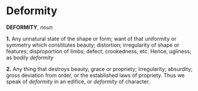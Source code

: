 # Deformity

**DEFORMITY**, _noun_

**1.** Any unnatural state of the shape or form; want of that uniformity or symmetry which constitutes beauty; distortion; irregularity of shape or features; disproportion of limbs; defect; crookedness, etc. Hence, ugliness; as bodily _deformity_

**2.** Any thing that destroys beauty, grace or propriety; irregularity; absurdity; gross deviation from order, or the established laws of propriety. Thus we speak of _deformity_ in an edifice, or _deformity_ of character.
